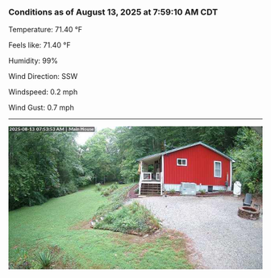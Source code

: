 ### Conditions as of August 13, 2025 at 7:59:10 AM CDT 

Temperature: 71.40 &deg;F

Feels like: 71.40 &deg;F

Humidity: 99%

Wind Direction: SSW

Windspeed: 0.2 mph

Wind Gust: 0.7 mph

---

<img src="./images/latest.jpeg"/>

